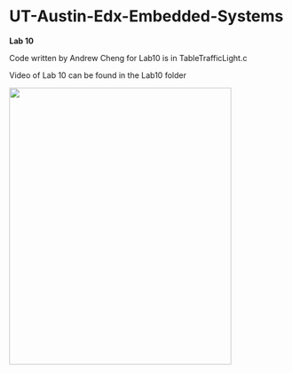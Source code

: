 # UT-Austin-Edx-Embedded-Systems

**Lab 10**

Code written by Andrew Cheng for Lab10 is in TableTrafficLight.c

Video of Lab 10 can be found in the Lab10 folder

<img src="https://user-images.githubusercontent.com/88196425/155691996-956d8a23-df50-403b-85f2-2735281af8ab.jpg" width="400" height="500">
